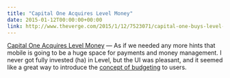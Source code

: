 ```yaml
---
title: "Capital One Acquires Level Money"
date: 2015-01-12T00:00:00+00:00
link: http://www.theverge.com/2015/1/12/7523071/capital-one-buys-level-money-an-excellent-spending-tracker
---
```

[Capital One Acquires Level Money](http://www.theverge.com/2015/1/12/7523071/capital-one-buys-level-money-an-excellent-spending-tracker) &mdash; 
 As if we needed any more hints that mobile is going to be a huge space for payments and money management. I never got fully invested (ha) in Level, but the UI was pleasant, and it seemed like a great way to introduce the [concept of budgeting](http://audaciousfox.com/2014/12/12/budgeting.html) to users.
